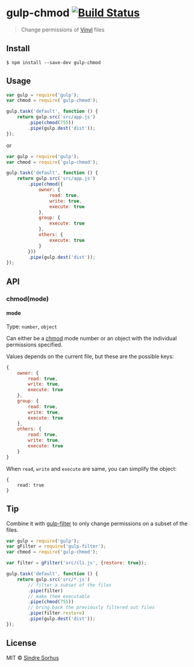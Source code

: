 # gulp-chmod [![Build Status](https://travis-ci.org/sindresorhus/gulp-chmod.svg?branch=master)](https://travis-ci.org/sindresorhus/gulp-chmod)

> Change permissions of [Vinyl](https://github.com/wearefractal/vinyl) files


## Install

```
$ npm install --save-dev gulp-chmod
```


## Usage

```js
var gulp = require('gulp');
var chmod = require('gulp-chmod');

gulp.task('default', function () {
	return gulp.src('src/app.js')
		.pipe(chmod(755))
		.pipe(gulp.dest('dist'));
});
```

or

```js
var gulp = require('gulp');
var chmod = require('gulp-chmod');

gulp.task('default', function () {
	return gulp.src('src/app.js')
		.pipe(chmod({
			owner: {
				read: true,
				write: true,
				execute: true
			},
			group: {
				execute: true
			},
			others: {
				execute: true
			}
		}))
		.pipe(gulp.dest('dist'));
});
```


## API

### chmod(mode)

#### mode

Type: `number`, `object`

Can either be a [chmod](http://ss64.com/bash/chmod.html) mode number or an object with the individual permissions specified.


Values depends on the current file, but these are the possible keys:

```js
{
	owner: {
		read: true,
		write: true,
		execute: true
	},
	group: {
		read: true,
		write: true,
		execute: true
	},
	others: {
		read: true,
		write: true,
		execute: true
	}
}
```

When `read`, `write` and `execute` are same, you can simplify the object:

```
{
	read: true
}
```


## Tip

Combine it with [gulp-filter](https://github.com/sindresorhus/gulp-filter) to only change permissions on a subset of the files.

```js
var gulp = require('gulp');
var gFilter = require('gulp-filter');
var chmod = require('gulp-chmod');

var filter = gFilter('src/cli.js', {restore: true});

gulp.task('default', function () {
	return gulp.src('src/*.js')
		// filter a subset of the files
		.pipe(filter)
		// make them executable
		.pipe(chmod(755))
		// bring back the previously filtered out files
		.pipe(filter.restore)
		.pipe(gulp.dest('dist'));
});
```


## License

MIT © [Sindre Sorhus](http://sindresorhus.com)
